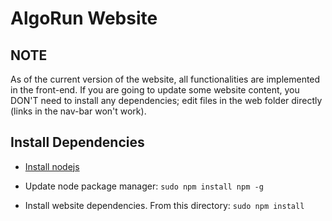 # AlgoRun Website


## NOTE
As of the current version of the website, all functionalities are implemented in the front-end. If you are going to update some website content, you DON'T need to install any dependencies; edit files in the web folder directly (links in the nav-bar won't work).


## Install Dependencies

+ [Install nodejs](https://nodejs.org/en/download/package-manager/)

+ Update node package manager:
`sudo npm install npm -g`

+ Install website dependencies. From this directory:
`sudo npm install`

